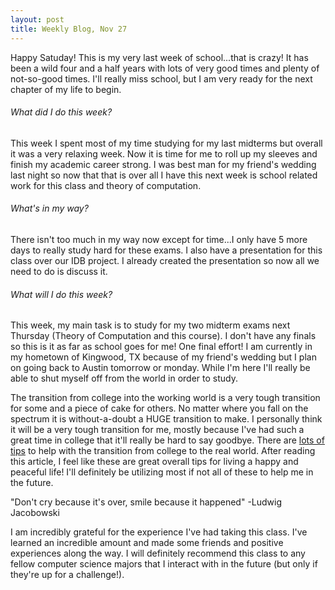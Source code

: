 ```yaml
---
layout: post
title: Weekly Blog, Nov 27
---
```


Happy Satuday! This is my very last week of school...that is crazy! It has been a wild four and a half years with lots of very good times and plenty of not-so-good times. I'll really miss school, but I am very ready for the next chapter of my life to begin.

###### What did I do this week?

This week I spent most of my time studying for my last midterms but overall it was a very relaxing week. Now it is time for me to roll up my sleeves and finish my academic career strong. I was best man for my friend's wedding last night so now that that is over all I have this next week is school related work for this class and theory of computation.

###### What's in my way?

There isn't too much in my way now except for time...I only have 5 more days to really study hard for these exams. I also have a presentation for this class over our IDB project. I already created the presentation so now all we need to do is discuss it.

###### What will I do this week?

This week, my main task is to study for my two midterm exams next Thursday (Theory of Computation and this course). I don't have any finals so this is it as far as school goes for me! One final effort! I am currently in my hometown of Kingwood, TX because of my friend's wedding but I plan on going back to Austin tomorrow or monday. While I'm here I'll really be able to shut myself off from the world in order to study.

The transition from college into the working world is a very tough transition for some and a piece of cake for others. No matter where you fall on the spectrum it is without-a-doubt a HUGE transition to make. I personally think it will be a very tough transition for me, mostly because I've had such a great time in college that it'll really be hard to say goodbye. There are [lots of tips](http://www.huffingtonpost.com/2014/05/02/health-after-college_n_5227100.html)  to help with the transition from college to the real world. After reading this article, I feel like these are great overall tips for living a happy and peaceful life! I'll definitely be utilizing most if not all of these to help me in the future.

"Don't cry because it's over, smile because it happened" -Ludwig Jacobowski 

I am incredibly grateful for the experience I've had taking this class. I've learned an incredible amount and made some friends and positive experiences along the way. I will definitely recommend this class to any fellow computer science majors that I interact with in the future (but only if they're up for a challenge!).


